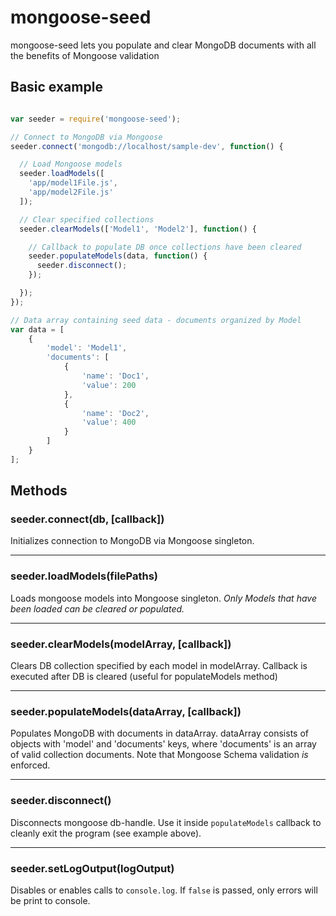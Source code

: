 # mongoose-seed

mongoose-seed lets you populate and clear MongoDB documents with all the benefits of Mongoose validation

## Basic example

```javascript

var seeder = require('mongoose-seed');

// Connect to MongoDB via Mongoose
seeder.connect('mongodb://localhost/sample-dev', function() {

  // Load Mongoose models
  seeder.loadModels([
    'app/model1File.js',
    'app/model2File.js'
  ]);

  // Clear specified collections
  seeder.clearModels(['Model1', 'Model2'], function() {

    // Callback to populate DB once collections have been cleared
    seeder.populateModels(data, function() {
      seeder.disconnect();
    });

  });
});

// Data array containing seed data - documents organized by Model
var data = [
	{
		'model': 'Model1',
		'documents': [
			{
				'name': 'Doc1',
				'value': 200
			},
			{
				'name': 'Doc2',
				'value': 400
			}
		]
	}
];
```

## Methods

### seeder.connect(db, [callback])

Initializes connection to MongoDB via Mongoose singleton.

---------------------------------------

### seeder.loadModels(filePaths)

Loads mongoose models into Mongoose singleton.  *Only Models that have been loaded can be cleared or populated.*

---------------------------------------

### seeder.clearModels(modelArray, [callback])

Clears DB collection specified by each model in modelArray.  Callback is executed after DB is cleared (useful for populateModels method)

---------------------------------------

### seeder.populateModels(dataArray, [callback])

Populates MongoDB with documents in dataArray.  dataArray consists of objects with 'model' and 'documents' keys, where 'documents' is an array of valid collection documents.  Note that Mongoose Schema validation *is* enforced.

---

### seeder.disconnect()

Disconnects mongoose db-handle. Use it inside `populateModels` callback to cleanly exit the program
(see example above).

---

### seeder.setLogOutput(logOutput)

Disables or enables calls to `console.log`. If `false` is passed, only errors will be print to console.
